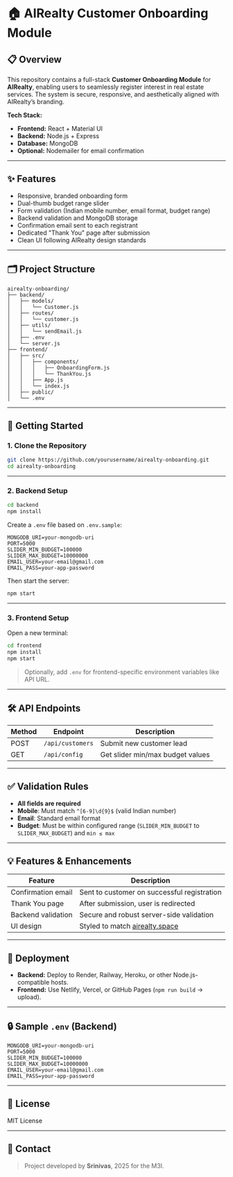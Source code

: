 # 🏠 AIRealty Customer Onboarding Module

## 📋 Overview

This repository contains a full-stack **Customer Onboarding Module** for **AIRealty**, enabling users to seamlessly register interest in real estate services. The system is secure, responsive, and aesthetically aligned with AIRealty’s branding.

**Tech Stack:**
- **Frontend:** React + Material UI
- **Backend:** Node.js + Express
- **Database:** MongoDB
- **Optional:** Nodemailer for email confirmation

---

## ✨ Features

- Responsive, branded onboarding form
- Dual-thumb budget range slider
- Form validation (Indian mobile number, email format, budget range)
- Backend validation and MongoDB storage
- Confirmation email sent to each registrant
- Dedicated "Thank You" page after submission
- Clean UI following AIRealty design standards

---

## 🗂 Project Structure

```
airealty-onboarding/
├── backend/
│   ├── models/
│   │   └── Customer.js
│   ├── routes/
│   │   └── customer.js
│   ├── utils/
│   │   └── sendEmail.js
│   ├── .env
│   └── server.js
├── frontend/
│   ├── src/
│   │   ├── components/
│   │   │   ├── OnboardingForm.js
│   │   │   └── ThankYou.js
│   │   ├── App.js
│   │   └── index.js
│   ├── public/
│   └── .env
```

---

## 🚀 Getting Started

### 1. Clone the Repository

```bash
git clone https://github.com/yourusername/airealty-onboarding.git
cd airealty-onboarding
```

---

### 2. Backend Setup

```bash
cd backend
npm install
```

Create a `.env` file based on `.env.sample`:

```env
MONGODB_URI=your-mongodb-uri
PORT=5000
SLIDER_MIN_BUDGET=100000
SLIDER_MAX_BUDGET=10000000
EMAIL_USER=your-email@gmail.com
EMAIL_PASS=your-app-password
```

Then start the server:

```bash
npm start
```

---

### 3. Frontend Setup

Open a new terminal:

```bash
cd frontend
npm install
npm start
```

> Optionally, add `.env` for frontend-specific environment variables like API URL.

---

## 🛠 API Endpoints

| Method | Endpoint            | Description                        |
|--------|---------------------|------------------------------------|
| POST   | `/api/customers`    | Submit new customer lead           |
| GET    | `/api/config`       | Get slider min/max budget values   |

---

## ✅ Validation Rules

- **All fields are required**
- **Mobile**: Must match `^[6-9]\d{9}$` (valid Indian number)
- **Email**: Standard email format
- **Budget**: Must be within configured range (`SLIDER_MIN_BUDGET` to `SLIDER_MAX_BUDGET`) and `min ≤ max`

---

## 💡 Features & Enhancements

| Feature              | Description                                          |
|----------------------|------------------------------------------------------|
| Confirmation email   | Sent to customer on successful registration          |
| Thank You page       | After submission, user is redirected                 |
| Backend validation   | Secure and robust server-side validation             |
|UI design             | Styled to match [airealty.space](https://airealty.space) |

---



## 🚀 Deployment

- **Backend:** Deploy to Render, Railway, Heroku, or other Node.js-compatible hosts.
- **Frontend:** Use Netlify, Vercel, or GitHub Pages (`npm run build` → upload).

---

## 🔒 Sample `.env` (Backend)

```env
MONGODB_URI=your-mongodb-uri
PORT=5000
SLIDER_MIN_BUDGET=100000
SLIDER_MAX_BUDGET=10000000
EMAIL_USER=your-email@gmail.com
EMAIL_PASS=your-app-password
```

---

## 📄 License

MIT License

---

## 🙋 Contact



> Project developed by **Srinivas**, 2025 for the M3I.

